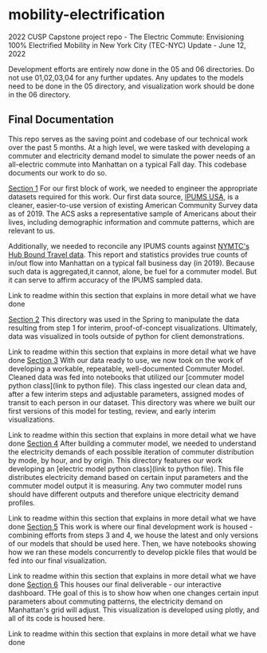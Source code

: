 # mobility-electrification
2022 CUSP Capstone project repo - The Electric Commute: Envisioning 100% Electrified Mobility in New York City (TEC-NYC)
Update - June 12, 2022

Development efforts are entirely now done in the 05 and 06 directories. Do not use 01,02,03,04 for any further updates. Any updates to the models need to be done in the 05 directory, and visualization work should be done in the 06 directory.

## Final Documentation
This repo serves as the saving point and codebase of our technical work over the past 5 months. At a high level, we were tasked with developing a commuter and electricity demand model to simulate the power needs of an all-electric commute into Manhattan on a typical Fall day. This codebase documents our work to do so.

[Section 1](01_DataExploration_and_Engineering/)
For our first block of work, we needed to engineer the appropriate datasets required for this work. Our first data source, [IPUMS USA](https://usa.ipums.org/usa/index.shtml), is a cleaner, easier-to-use version of existing American Community Survey data as of 2019. The ACS asks a representative sample of Americans about their lives, including demographic information and commute patterns, which are relevant to us. 

Additionally, we needed to reconcile any IPUMS counts against [NYMTC's Hub Bound Travel data](https://www.nymtc.org/DATA-AND-MODELING/Transportation-Data-and-Statistics). This report and statistics provides true counts of in/out flow into Manhattan on a typical fall business day (in 2019). Because such data is aggregated,it cannot, alone, be fuel for a commuter model. But it can serve to affirm accuracy of the IPUMS sampled data. 

Link to readme within this section that explains in more detail what we have done

[Section 2](02_DataVisualization/)
This directory was used in the Spring to manipulate the data resulting from step 1 for interim, proof-of-concept visualizations. Ultimately, data was visualized in tools outside of python for client demonstrations.

Link to readme within this section that explains in more detail what we have done
[Section 3](03_CommuterModel/)
With our data ready to use, we now took on the work of developing a workable, repeatable, well-documented Commuter Model. Cleaned data was fed into notebooks that utilized our [commuter model python class](link to python file). This class ingested our clean data and, after a few interim steps and adjustable parameters, assigned modes of transit to each person in our dataset. This directory was where we built our first versions of this model for testing, review, and early interim visualizations.

Link to readme within this section that explains in more detail what we have done
[Section 4](04_ElectricalInfrastructureModel/)
After building a commuter model, we needed to understand the electricity demands of each possible iteration of commuter distribution by mode, by hour, and by origin. This directory features our work developing an [electric model python class](link to python file). This file distributes electricity demand based on certain input parameters and the commuter model output it is measuring. Any two commuter model runs should have different outputs and therefore unique electricity demand profiles.

Link to readme within this section that explains in more detail what we have done
[Section 5](05_Commuter_Electric_Pipeline/)
This work is where our final development work is housed - combining efforts from steps 3 and 4, we house the latest and only versions of our models that should be used here. Then, we have notebooks showing how we ran these models concurrently to develop pickle files that would be fed into our final visualization.

Link to readme within this section that explains in more detail what we have done
[Section 6](06_Dashboard_Visualization/)
This houses our final deliverable - our interactive dashboard. THe goal of this is to show how when one changes certain input parameters about commuting patterns, the electricity demand on Manhattan's grid will adjust. This visualization is developed using plotly, and all of its code is housed here.

Link to readme within this section that explains in more detail what we have done